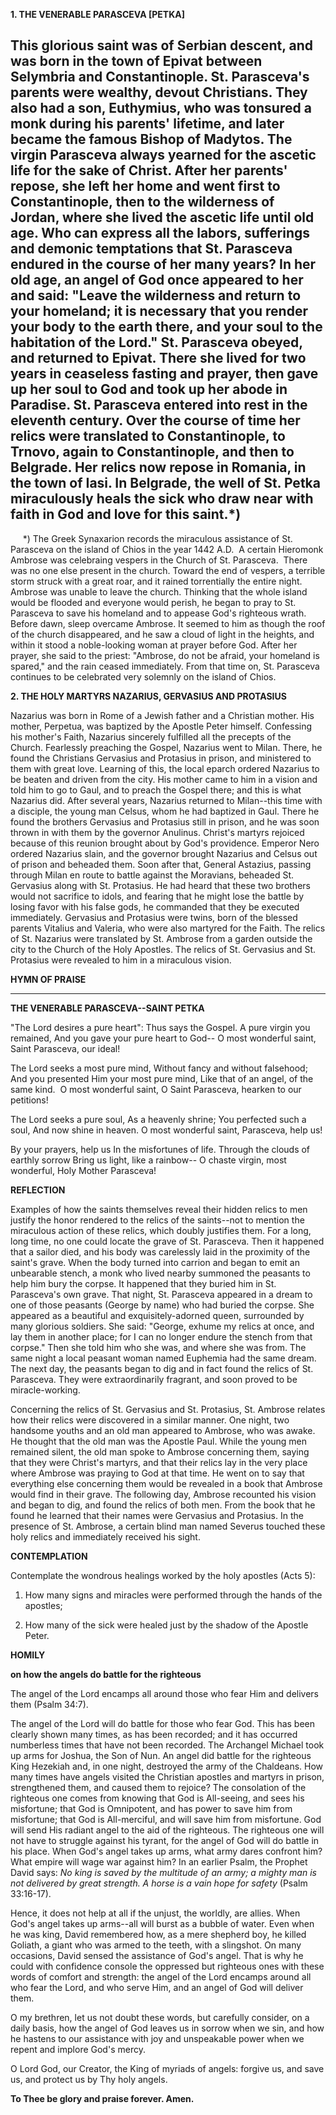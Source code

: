 
**1. THE VENERABLE PARASCEVA [PETKA]**

This glorious saint was of Serbian descent, and was born in the town of Epivat between Selymbria and Constantinople. St. Parasceva's parents were wealthy, devout Christians. They also had a son, Euthymius, who was tonsured a monk during his parents' lifetime, and later became the famous Bishop of Madytos. The virgin Parasceva always yearned for the ascetic life for the sake of Christ. After her parents' repose, she left her home and went first to Constantinople, then to the wilderness of Jordan, where she lived the ascetic life until old age. Who can express all the labors, sufferings and demonic temptations that St. Parasceva endured in the course of her many years? In her old age, an angel of God once appeared to her and said: "Leave the wilderness and return to your homeland; it is necessary that you render your body to the earth there, and your soul to the habitation of the Lord." St. Parasceva obeyed, and returned to Epivat. There she lived for two years in ceaseless fasting and prayer, then gave up her soul to God and took up her abode in Paradise. St. Parasceva entered into rest in the eleventh century. Over the course of time her relics were translated to Constantinople, to Trnovo, again to Constantinople, and then to Belgrade. Her relics now repose in Romania, in the town of Iasi. In Belgrade, the well of St. Petka miraculously heals the sick who draw near with faith in God and love for this saint.*)
--------------------
     *) The Greek Synaxarion records the miraculous assistance of St. Parasceva on the island of Chios in the year 1442 A.D.  A certain Hieromonk Ambrose was celebraing vespers in the Church of St. Parasceva.  There was no one else present in the church. Toward the end of vespers, a terrible storm struck with a great roar, and it rained torrentially the entire night. Ambrose was unable to leave the church. Thinking that the whole island would be flooded and everyone would perish, he began to pray to St. Parasceva to save his homeland and to appease God's righteous wrath. Before dawn, sleep overcame Ambrose. It seemed to him as though the roof of the church disappeared, and he saw a cloud of light in the heights, and within it stood a noble-looking woman at prayer before God. After her prayer, she said to the priest: "Ambrose, do not be afraid, your homeland is spared," and the rain ceased immediately. From that time on, St. Parasceva continues to be celebrated very solemnly on the island of Chios.

**2. THE HOLY MARTYRS NAZARIUS, GERVASIUS AND PROTASIUS**

Nazarius was born in Rome of a Jewish father and a Christian mother. His mother, Perpetua, was baptized by the Apostle Peter himself. Confessing his mother's Faith, Nazarius sincerely fulfilled all the precepts of the Church. Fearlessly preaching the Gospel, Nazarius went to Milan. There, he found the Christians Gervasius and Protasius in prison, and ministered to them with great love. Learning of this, the local eparch ordered Nazarius to be beaten and driven from the city. His mother came to him in a vision and told him to go to Gaul, and to preach the Gospel there; and this is what Nazarius did. After several years, Nazarius returned to Milan--this time with a disciple, the young man Celsus, whom he had baptized in Gaul. There he found the brothers Gervasius and Protasius still in prison, and he was soon thrown in with them by the governor Anulinus. Christ's martyrs rejoiced because of this reunion brought about by God's providence. Emperor Nero ordered Nazarius slain, and the governor brought Nazarius and Celsus out of prison and beheaded them. Soon after that, General Astazius, passing through Milan en route to battle against the Moravians, beheaded St. Gervasius along with St. Protasius. He had heard that these two brothers would not sacrifice to idols, and fearing that he might lose the battle by losing favor with his false gods, he commanded that they be executed immediately. Gervasius and Protasius were twins, born of the blessed parents Vitalius and Valeria, who were also martyred for the Faith. The relics of St. Nazarius were translated by St. Ambrose from a garden outside the city to the Church of the Holy Apostles. The relics of St. Gervasius and St. Protasius were revealed to him in a miraculous vision.



**HYMN OF PRAISE**
****

**THE VENERABLE PARASCEVA--SAINT PETKA**

"The Lord desires a pure heart":
Thus says the Gospel.
A pure virgin you remained,
And you gave your pure heart to God--
O most wonderful saint,
Saint Parasceva, our ideal!

The Lord seeks a most pure mind,
Without fancy and without falsehood;
And you presented Him your most pure mind,
Like that of an angel, of the same kind. 
O most wonderful saint,
O Saint Parasceva, hearken to our petitions!

The Lord seeks a pure soul,
As a heavenly shrine;
You perfected such a soul,
And now shine in heaven.
O most wonderful saint,
Parasceva, help us!

By your prayers, help us
In the misfortunes of life.
Through the clouds of earthly sorrow
Bring us light, like a rainbow--
O chaste virgin, most wonderful,
Holy Mother Parasceva!


**REFLECTION**

Examples of how the saints themselves reveal their hidden relics to men justify the honor rendered to the relics of the saints--not to mention the miraculous action of these relics, which doubly justifies them. For a long, long time, no one could locate the grave of St. Parasceva. Then it happened that a sailor died, and his body was carelessly laid in the proximity of the saint's grave. When the body turned into carrion and began to emit an unbearable stench, a monk who lived nearby summoned the peasants to help him bury the corpse. It happened that they buried him in St. Parasceva's own grave. That night, St. Parasceva appeared in a dream to one of those peasants (George by name) who had buried the corpse. She appeared as a beautiful and exquisitely-adorned queen, surrounded by many glorious soldiers. She said: "George, exhume my relics at once, and lay them in another place; for I can no longer endure the stench from that corpse." Then she told him who she was, and where she was from. The same night a local peasant woman named Euphemia had the same dream. The next day, the peasants began to dig and in fact found the relics of St. Parasceva. They were extraordinarily fragrant, and soon proved to be miracle-working.

Concerning the relics of St. Gervasius and St. Protasius, St. Ambrose relates how their relics were discovered in a similar manner. One night, two handsome youths and an old man appeared to Ambrose, who was awake. He thought that the old man was the Apostle Paul. While the young men remained silent, the old man spoke to Ambrose concerning them, saying that they were Christ's martyrs, and that their relics lay in the very place where Ambrose was praying to God at that time. He went on to say that everything else concerning them would be revealed in a book that Ambrose would find in their grave. The following day, Ambrose recounted his vision and began to dig, and found the relics of both men. From the book that he found he learned that their names were Gervasius and Protasius. In the presence of St. Ambrose, a certain blind man named Severus touched these holy relics and immediately received his sight.



**CONTEMPLATION**

Contemplate the wondrous healings worked by the holy apostles (Acts 5):

1.  How many signs and miracles were performed through the hands of the apostles;

1.  How many of the sick were healed just by the shadow of the Apostle Peter.



**HOMILY**

**on how the angels do battle for the righteous**

The angel of the Lord encamps all around those who fear Him and delivers them (Psalm 34:7).

The angel of the Lord will do battle for those who fear God. This has been clearly shown many times, as has been recorded; and it has occurred numberless times that have not been recorded. The Archangel Michael took up arms for Joshua, the Son of Nun. An angel did battle for the righteous King Hezekiah and, in one night, destroyed the army of the Chaldeans. How many times have angels visited the Christian apostles and martyrs in prison, strengthened them, and caused them to rejoice? The consolation of the righteous one comes from knowing that God is All-seeing, and sees his misfortune; that God is Omnipotent, and has power to save him from misfortune; that God is All-merciful, and will save him from misfortune. God will send His radiant angel to the aid of the righteous. The righteous one will not have to struggle against his tyrant, for the angel of God will do battle in his place. When God's angel takes up arms, what army dares confront him? What empire will wage war against him? In an earlier Psalm, the Prophet David says: *No king is saved by the multitude of an army; a mighty man is not delivered by great strength. A horse is a vain hope for safety* (Psalm 33:16-17). 

Hence, it does not help at all if the unjust, the worldly, are allies. When God's angel takes up arms--all will burst as a bubble of water. Even when he was king, David remembered how, as a mere shepherd boy, he killed Goliath, a giant who was armed to the teeth, with a slingshot. On many occasions, David sensed the assistance of God's angel. That is why he could with confidence console the oppressed but righteous ones with these words of comfort and strength: the angel of the Lord encamps around all who fear the Lord, and who serve Him, and an angel of God will deliver them.

O my brethren, let us not doubt these words, but carefully consider, on a daily basis, how the angel of God leaves us in sorrow when we sin, and how he hastens to our assistance with joy and unspeakable power when we repent and implore God's mercy.

O Lord God, our Creator, the King of myriads of angels: forgive us, and save us, and protect us by Thy holy angels.

**To Thee be glory and praise forever. Amen.**
